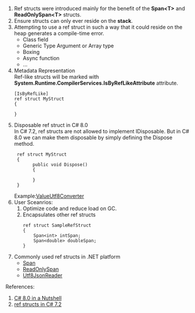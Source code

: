 1. Ref structs were introduced mainly for the benefit of the **Span\<T>** and **ReadOnlySpan\<T>** structs. 
2. Ensure structs can only ever reside on the **stack**.
3. Attempting to use a ref struct in such a way that it could reside on the heap generates a compile-time error.
    - Class field
    - Generic Type Argument or Array type
    - Boxing
    - Async function
    - ...
 4. Metadata Representation  
    Ref-like structs will be marked with **System.Runtime.CompilerServices.IsByRefLikeAttribute** attribute.
     ```
     [IsByRefLike]
     ref struct MyStruct 
     {

     } 
     ```
 5. Disposable ref struct in C# 8.0  
    In C# 7.2, ref structs are not allowed to implement IDisposable. 
    But in C# 8.0 we can make them disposable by simply defining the Dispose method.
    ```
     ref struct MyStruct 
     {
           public void Dispose()  
           {  

           }  
     } 
    ```
    Example:[ValueUtf8Converter](https://github.com/dotnet/corefx/blob/a10890f4ffe0fadf090c922578ba0e606ebdd16c/src/Common/src/System/Text/ValueUtf8Converter.cs)
 6. User Sceanrios:
    1. Optimize code and reduce load on GC.
    2. Encapsulates other ref structs
        ```
        ref struct SampleRefStruct
        {
            Span<int> intSpan;
            Span<double> doubleSpan;
        }
        ```
 7. Commonly used ref structs in .NET platform
    - [Span<T>](https://github.com/dotnet/runtime/blob/main/src/libraries/System.Private.CoreLib/src/System/Span.cs)
    - [ReadOnlySpan<T>](https://github.com/dotnet/runtime/blob/main/src/libraries/System.Private.CoreLib/src/System/ReadOnlySpan.cs)
    - [Utf8JsonReader](https://github.com/dotnet/runtime/blob/main/src/libraries/System.Text.Json/src/System/Text/Json/Reader/Utf8JsonReader.cs)
    
  References:
  1. [C# 8.0 in a Nutshell](https://learning.oreilly.com/library/view/c-8-0-in/9781492051121/ch03.html#ref_structs)
  2. [ref structs in C# 7.2](https://kalapos.net/Blog/ShowPost/DotNetConceptOfTheWeek16-RefStruct)
    
